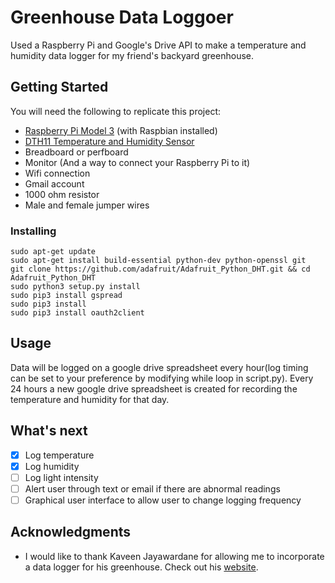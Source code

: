 # Greenhouse Data Loggoer

Used a Raspberry Pi and Google's Drive API to make a temperature and humidity data logger for my friend's backyard greenhouse.

## Getting Started

You will need the following to replicate this project:

* [Raspberry Pi Model 3](https://www.raspberrypi.org/products/) (with Raspbian installed)
* [DTH11 Temperature and Humidity Sensor](https://www.adafruit.com/product/386)
* Breadboard or perfboard
* Monitor (And a way to connect your Raspberry Pi to it)
* Wifi connection
* Gmail account
* 1000 ohm resistor 
* Male and female jumper wires


### Installing

```
sudo apt-get update
sudo apt-get install build-essential python-dev python-openssl git
git clone https://github.com/adafruit/Adafruit_Python_DHT.git && cd Adafruit_Python_DHT
sudo python3 setup.py install
sudo pip3 install gspread
sudo pip3 install 
sudo pip3 install oauth2client
```

## Usage

Data will be logged on a google drive spreadsheet every hour(log timing can be set to your preference by modifying while loop in script.py). Every 24 hours a new google drive spreadsheet is created for recording the temperature and humidity for that day.

## What's next
- [x] Log temperature
- [x] Log humidity
- [ ] Log light intensity
- [ ] Alert user through text or email if there are abnormal readings
- [ ] Graphical user interface to allow user to change logging frequency

## Acknowledgments

* I would like to thank Kaveen Jayawardane for allowing me to incorporate a data logger for his greenhouse. Check out his [website](www.thesamakamicollection.org/).

